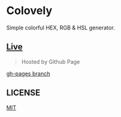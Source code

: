 # Colovely
Simple colorful HEX, RGB & HSL generator.

## [Live](http://colovely.nofach.com/ "nofach.com")
> Hosted by Github Page

[gh-pages branch](https://github.com/nof1000/colovely/tree/gh-pages "gh-pages")

## LICENSE
[MIT](./LICENSE "The MIT License")
